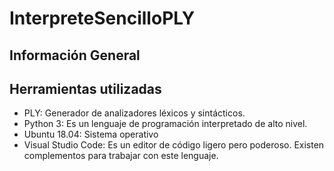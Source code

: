 # InterpreteSencilloPLY

## Información General


## Herramientas utilizadas
- PLY: Generador de analizadores léxicos y sintácticos.
- Python 3: Es un lenguaje de programación interpretado de alto nivel.
- Ubuntu 18.04: Sistema operativo
- Visual Studio Code: Es un editor de código ligero pero poderoso. Existen complementos para trabajar con este lenguaje.